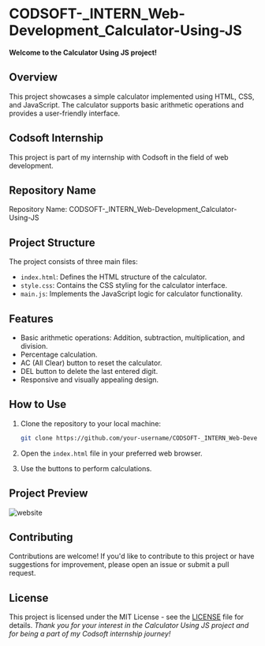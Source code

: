 # CODSOFT-_INTERN_Web-Development_Calculator-Using-JS

**Welcome to the Calculator Using JS project!**

## Overview

This project showcases a simple calculator implemented using HTML, CSS, and JavaScript. The calculator supports basic arithmetic operations and provides a user-friendly interface.

## Codsoft Internship

This project is part of my internship with Codsoft in the field of web development.

## Repository Name

Repository Name: CODSOFT-_INTERN_Web-Development_Calculator-Using-JS

## Project Structure

The project consists of three main files:

- `index.html`: Defines the HTML structure of the calculator.
- `style.css`: Contains the CSS styling for the calculator interface.
- `main.js`: Implements the JavaScript logic for calculator functionality.

## Features

- Basic arithmetic operations: Addition, subtraction, multiplication, and division.
- Percentage calculation.
- AC (All Clear) button to reset the calculator.
- DEL button to delete the last entered digit.
- Responsive and visually appealing design.

## How to Use

1. Clone the repository to your local machine:

   ```bash
   git clone https://github.com/your-username/CODSOFT-_INTERN_Web-Development_Calculator-Using-JS.git
   ```

2. Open the `index.html` file in your preferred web browser.

3. Use the buttons to perform calculations.

## Project Preview

![website](https://github.com/Mohammed20037/CODSOFT-_INTERN_Web-Development_Calculator-Using-JS/assets/113844625/69fdb816-f9d9-49da-87eb-758faca02856)

## Contributing

Contributions are welcome! If you'd like to contribute to this project or have suggestions for improvement, please open an issue or submit a pull request.

## License

This project is licensed under the MIT License - see the [LICENSE](LICENSE) file for details.
*Thank you for your interest in the Calculator Using JS project and for being a part of my Codsoft internship journey!*
